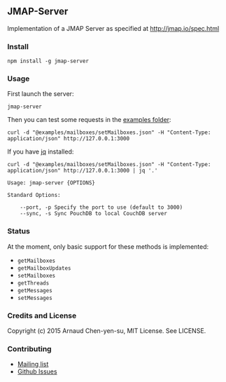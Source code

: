 JMAP-Server
-----------

Implementation of a JMAP Server as specified at http://jmap.io/spec.html

### Install

```
npm install -g jmap-server
```

### Usage

First launch the server:

```
jmap-server
```

Then you can test some requests in the [examples folder](https://github.com/arnaudchenyensu/JMAP-Server/tree/master/examples):

```
curl -d "@examples/mailboxes/setMailboxes.json" -H "Content-Type: application/json" http://127.0.0.1:3000
```

If you have [jq](http://stedolan.github.io/jq/) installed:

```
curl -d "@examples/mailboxes/setMailboxes.json" -H "Content-Type: application/json" http://127.0.0.1:3000 | jq '.'
```


```
Usage: jmap-server {OPTIONS}

Standard Options:

    --port, -p Specify the port to use (default to 3000)
    --sync, -s Sync PouchDB to local CouchDB server
```

### Status

At the moment, only basic support for these methods is implemented:

* `getMailboxes`
* `getMailboxUpdates`
* `setMailboxes`
* `getThreads`
* `getMessages`
* `setMessages`

### Credits and License

Copyright (c) 2015 Arnaud Chen-yen-su, MIT License. See LICENSE.

### Contributing

* [Mailing list](https://groups.google.com/forum/#!forum/jmap-server)
* [Github Issues](https://github.com/arnaudchenyensu/JMAP-Server/issues)
